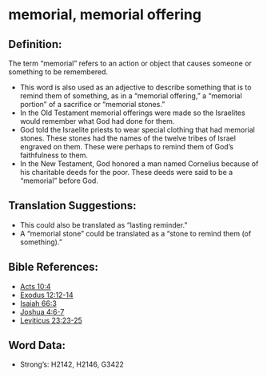 # memorial, memorial offering

## Definition:

The term “memorial” refers to an action or object that causes someone or something to be remembered.

* This word is also used as an adjective to describe something that is to remind them of something, as in a “memorial offering,” a “memorial portion” of a sacrifice or “memorial stones.”
* In the Old Testament memorial offerings were made so the Israelites would remember what God had done for them.
* God told the Israelite priests to wear special clothing that had memorial stones. These stones had the names of the twelve tribes of Israel engraved on them. These were perhaps to remind them of God’s faithfulness to them.
* In the New Testament, God honored a man named Cornelius because of his charitable deeds for the poor. These deeds were said to be a “memorial” before God.

## Translation Suggestions:

* This could also be translated as “lasting reminder.”
* A “memorial stone” could be translated as a “stone to remind them (of something).”

## Bible References:

* [Acts 10:4](rc://en/tn/help/act/10/04)
* [Exodus 12:12-14](rc://en/tn/help/exo/12/12)
* [Isaiah 66:3](rc://en/tn/help/isa/66/03)
* [Joshua 4:6-7](rc://en/tn/help/jos/04/06)
* [Leviticus 23:23-25](rc://en/tn/help/lev/23/23)

## Word Data:

* Strong’s: H2142, H2146, G3422
